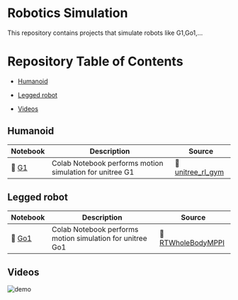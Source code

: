 # Robotics Simulation
This repository contains projects that simulate robots like G1,Go1,...


# Repository Table of Contents
<!-- MarkdownTOC depth=4 -->

- [Humanoid](#humanoid)
    <!-- - [G1](#G1) -->

- [Legged robot](#leggedrobot)
    <!-- - [Go1](#Go1) -->

- [Videos](#Video)
    <!-- - [Go1](#Go1) -->

## Humanoid
<a name="humanoid"></a>

<!-- <a name="G1"></a> -->
| Notebook | Description | Source | 
|----------|-------------|----------|
| 🚀 [G1](https://colab.research.google.com/drive/1lI1opfi2nBaFJC_n9K_JQta9zSILZfPq) | Colab Notebook performs motion simulation for unitree G1 | 🚀 [unitree_rl_gym](https://github.com/unitreerobotics/unitree_rl_gym) |


## Legged robot
<a name="leggedrobot"></a>

| Notebook | Description | Source | 
|----------|-------------|----------|
| 🚀 [Go1](https://colab.research.google.com/drive/1isPTSL_Y55-LjxIzbeUI1v-8_eFD5f0w) | Colab Notebook performs motion simulation for unitree Go1 | 🚀 [RTWholeBodyMPPI](https://github.com/jrapudg/RTWholeBodyMPPI/tree/main) |


## Videos
<a name="Video"></a>

![demo](Videos\G1test.gif)

